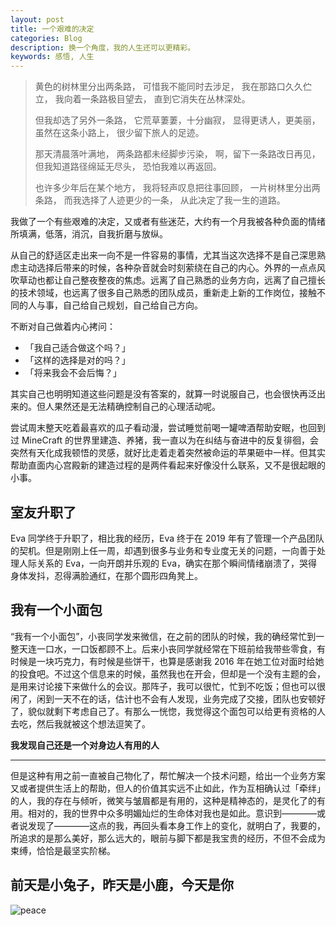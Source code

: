 ```yaml
---
layout: post
title: 一个艰难的决定
categories: Blog
description: 换一个角度，我的人生还可以更精彩。
keywords: 感悟, 人生
---
```


> 黄色的树林里分出两条路， 
> 可惜我不能同时去涉足，
> 我在那路口久久伫立，
> 我向着一条路极目望去，
> 直到它消失在丛林深处。
>
> 但我却选了另外一条路，
> 它荒草萋萋，十分幽寂，
> 显得更诱人，更美丽，
> 虽然在这条小路上，
> 很少留下旅人的足迹。
>
> 那天清晨落叶满地，
> 两条路都未经脚步污染，
> 啊，留下一条路改日再见，
> 但我知道路径绵延无尽头，
> 恐怕我难以再返回。
>
> 也许多少年后在某个地方，
> 我将轻声叹息把往事回顾，
> 一片树林里分出两条路，
> 而我选择了人迹更少的一条，
> 从此决定了我一生的道路。

我做了一个有些艰难的决定，又或者有些迷茫，大约有一个月我被各种负面的情绪所填满，低落，消沉，自我折磨与放纵。

从自己的舒适区走出来一向不是一件容易的事情，尤其当这次选择不是自己深思熟虑主动选择后带来的时候，各种杂音就会时刻萦绕在自己的内心。外界的一点点风吹草动也都让自己整夜整夜的焦虑。远离了自己熟悉的业务方向，远离了自己擅长的技术领域，也远离了很多自己熟悉的团队成员，重新走上新的工作岗位，接触不同的人与事，自己给自己规划，自己给自己方向。

不断对自己做着内心拷问：
* 「我自己适合做这个吗？」
* 「这样的选择是对的吗？」
* 「将来我会不会后悔？」

其实自己也明明知道这些问题是没有答案的，就算一时说服自己，也会很快再泛出来的。但人果然还是无法精确控制自己的心理活动呢。

尝试周末整天吃着最喜欢的瓜子看动漫，尝试睡觉前喝一罐啤酒帮助安眠，也回到过 MineCraft 的世界里建造、养猪，我一直以为在纠结与奋进中的反复徘徊，会突然有天化成我顿悟的灵感，就好比走着走着突然被命运的苹果砸中一样。但其实帮助直面内心宫殿新的建造过程的是两件看起来好像没什么联系，又不是很起眼的小事。

## 室友升职了

Eva 同学终于升职了，相比我的经历，Eva 终于在 2019 年有了管理一个产品团队的契机。但是刚刚上任一周，却遇到很多与业务和专业度无关的问题，一向善于处理人际关系的 Eva，一向开朗并乐观的 Eva，确实在那个瞬间情绪崩溃了，哭得身体发抖，忍得满脸通红，在那个圆形四角凳上。

## 我有一个小面包

“我有一个小面包”，小丧同学发来微信，在之前的团队的时候，我的确经常忙到一整天连一口水，一口饭都顾不上。后来小丧同学就经常在下班前给我带些零食，有时候是一块巧克力，有时候是些饼干，也算是感谢我 2016 年在她工位对面时给她的投食吧。不过这个信息来的时候，虽然我也在开会，但却是一个没有主题的会，是用来讨论接下来做什么的会议。那阵子，我可以很忙，忙到不吃饭；但也可以很闲了，闲到一天不在的话，估计也不会有人发现，业务完成了交接，团队也安顿好了，貌似就剩下考虑自己了。有那么一恍惚，我觉得这个面包可以给更有资格的人去吃，然后我就被这个想法逗笑了。

**我发现自己还是一个对身边人有用的人**

---

但是这种有用之前一直被自己物化了，帮忙解决一个技术问题，给出一个业务方案又或者提供生活上的帮助，但人的价值其实远不止如此，作为互相确认过「牵绊」的人，我的存在与倾听，微笑与皱眉都是有用的，这种是精神态的，是灵化了的有用。相对的，我的世界中众多明媚灿烂的生命体对我也是如此。意识到————或者说发现了————这点的我，再回头看本身工作上的变化，就明白了，我要的，所追求的是那么美好，那么远大的，眼前与脚下都是我宝贵的经历，不但不会成为束缚，恰恰是最坚实阶梯。

## 前天是小兔子，昨天是小鹿，今天是你

![peace](https://filehole.github.io/images/blog/2019-03-14-peace.jpg)
